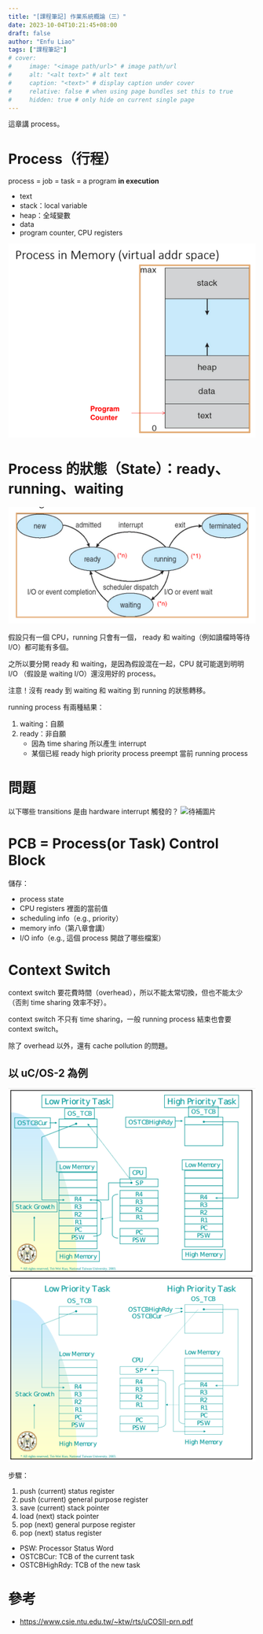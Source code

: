 ```yaml
---
title: "[課程筆記] 作業系統概論（三）"
date: 2023-10-04T10:21:45+08:00
draft: false
author: "Enfu Liao"
tags: ["課程筆記"]
# cover:
#     image: "<image path/url>" # image path/url
#     alt: "<alt text>" # alt text
#     caption: "<text>" # display caption under cover
#     relative: false # when using page bundles set this to true
#     hidden: true # only hide on current single page
---
```


這章講 process。

# Process（行程）
process = job = task = a program **in execution**
- text
- stack：local variable
- heap：全域變數
- data
- program counter, CPU registers

![process in memory](./Screenshot%20from%202023-09-27%2011-57-56.png)


# Process 的狀態（State）：ready、running、waiting
![](./Screenshot%20from%202023-10-05%2015-11-16.png)

假設只有一個 CPU，running 只會有一個， ready 和 waiting（例如讀檔時等待 I/O）都可能有多個。

之所以要分開 ready 和 waiting，是因為假設混在一起，CPU 就可能選到明明 I/O （假設是 waiting I/O）還沒用好的 process。

注意！沒有 ready 到 waiting 和 waiting 到 running 的狀態轉移。

running process 有兩種結果：
1. waiting：自願
2. ready：非自願
    - 因為 time sharing 所以產生 interrupt
    - 某個已經 ready high priority process preempt 當前 running process

# 問題
以下哪些 transitions 是由 hardware interrupt 觸發的？
![待補圖片]()


# PCB = Process(or Task) Control Block

儲存：
- process state
- CPU registers 裡面的當前值
- scheduling info（e.g., priority）
- memory info（第八章會講）
- I/O info（e.g., 這個 process 開啟了哪些檔案）


# Context Switch

context switch 要花費時間（overhead），所以不能太常切換，但也不能太少（否則 time sharing 效率不好）。

context switch 不只有 time sharing，一般 running process 結束也會要 context switch。

除了 overhead 以外，還有 cache pollution 的問題。

## 以 uC/OS-2 為例

![uC/OS-2 context switch push](./Screenshot%20from%202023-10-29%2002-12-29.png)
![uC/OS-2 context switch pop](./Screenshot%20from%202023-10-29%2002-13-34.png)

步驟：
1. push (current) status register 
2. push (current) general purpose register
3. save (current) stack pointer
4. load (next) stack pointer
5. pop (next) general purpose register
6. pop (next) status register

- PSW: Processor Status Word
- OSTCBCur: TCB of the current task
- OSTCBHighRdy: TCB of the new task

# 參考

- https://www.csie.ntu.edu.tw/~ktw/rts/uCOSII-prn.pdf